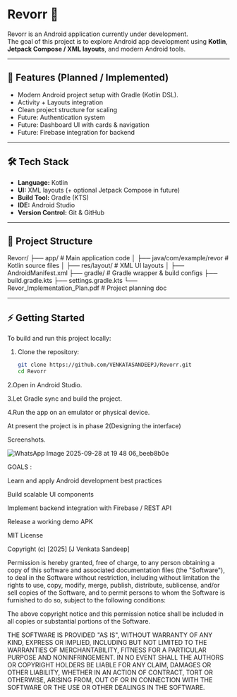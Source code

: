 # Revorr 🚀

Revorr is an Android application currently under development.  
The goal of this project is to explore Android app development using **Kotlin**, **Jetpack Compose / XML layouts**, and modern Android tools.  

---

## 📌 Features (Planned / Implemented)

- Modern Android project setup with Gradle (Kotlin DSL).
- Activity + Layouts integration  
- Clean project structure for scaling  
- Future: Authentication system  
- Future: Dashboard UI with cards & navigation  
- Future: Firebase integration for backend  

---

## 🛠️ Tech Stack

- **Language:** Kotlin  
- **UI:** XML layouts (+ optional Jetpack Compose in future)  
- **Build Tool:** Gradle (KTS)  
- **IDE:** Android Studio  
- **Version Control:** Git & GitHub  

---

## 📂 Project Structure

Revorr/
├── app/ # Main application code
│ ├── java/com/example/revor # Kotlin source files
│ ├── res/layout/ # XML UI layouts
│ ├── AndroidManifest.xml
├── gradle/ # Gradle wrapper & build configs
├── build.gradle.kts
├── settings.gradle.kts
└── Revor_Implementation_Plan.pdf # Project planning doc



---

## ⚡ Getting Started

To build and run this project locally:

1. Clone the repository:
   ```bash
   git clone https://github.com/VENKATASANDEEPJ/Revorr.git
   cd Revorr
2.Open in Android Studio.

3.Let Gradle sync and build the project.

4.Run the app on an emulator or physical device.

At present the project is in phase 2(Designing the interface)





Screenshots.

![WhatsApp Image 2025-09-28 at 19 48 06_beeb8b0e](https://github.com/user-attachments/assets/0673caf1-0990-4d04-ba70-07097efdb58a)




GOALS :

Learn and apply Android development best practices

Build scalable UI components

Implement backend integration with Firebase / REST API

Release a working demo APK 





MIT License

Copyright (c) [2025] [J Venkata Sandeep]

Permission is hereby granted, free of charge, to any person obtaining a copy
of this software and associated documentation files (the "Software"), to deal
in the Software without restriction, including without limitation the rights
to use, copy, modify, merge, publish, distribute, sublicense, and/or sell
copies of the Software, and to permit persons to whom the Software is
furnished to do so, subject to the following conditions:

The above copyright notice and this permission notice shall be included in all
copies or substantial portions of the Software.

THE SOFTWARE IS PROVIDED "AS IS", WITHOUT WARRANTY OF ANY KIND, EXPRESS OR
IMPLIED, INCLUDING BUT NOT LIMITED TO THE WARRANTIES OF MERCHANTABILITY,
FITNESS FOR A PARTICULAR PURPOSE AND NONINFRINGEMENT. IN NO EVENT SHALL THE
AUTHORS OR COPYRIGHT HOLDERS BE LIABLE FOR ANY CLAIM, DAMAGES OR OTHER
LIABILITY, WHETHER IN AN ACTION OF CONTRACT, TORT OR OTHERWISE, ARISING FROM,
OUT OF OR IN CONNECTION WITH THE SOFTWARE OR THE USE OR OTHER DEALINGS IN THE
SOFTWARE.

